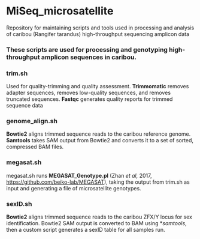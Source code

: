 # MiSeq_microsatellite
Repository for maintaining scripts and tools used in processing and analysis of caribou (Rangifer tarandus) high-throughput sequencing amplicon data


###  These scripts are used for processing and genotyping high-throughput amplicon sequences in caribou.


### trim.sh

Used for quality-trimming and quality assessment. **Trimmomatic** removes adapter sequences, removes low-quality sequences, and removes truncated sequences.  **Fastqc** generates quality reports for trimmed sequence data


### genome_align.sh

**Bowtie2** aligns trimmed sequence reads to the caribou reference genome. **Samtools** takes SAM output from Bowtie2 and converts it to a set of sorted, compressed BAM files.


### megasat.sh

megasat.sh runs **MEGASAT_Genotype.pl** (Zhan *et al,* 2017, https://github.com/beiko-lab/MEGASAT), taking the output from trim.sh as input and generating a file of microsatellite genotypes.


### sexID.sh

**Bowtie2** aligns trimmed sequence reads to the caribou ZFX/Y locus for sex identification. Bowtie2 SAM output is converted to BAM using **samtools*, then a custom script generates a sexID table for all samples run.
